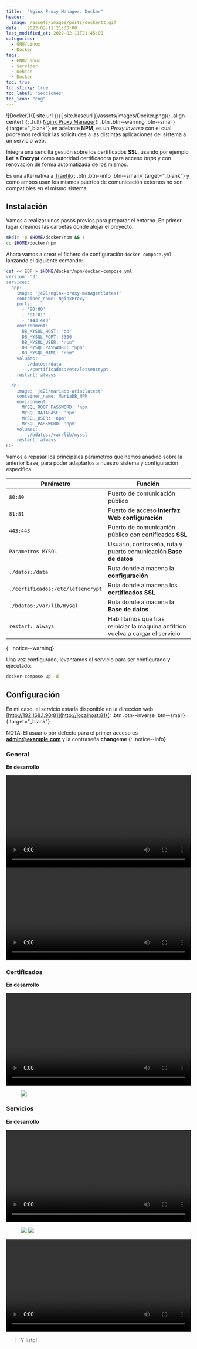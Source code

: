 ```yaml
---
title:  "Nginx Proxy Manager: Docker"
header:
  image: /assets/images/posts/dockertt.gif
date:   2022-02-11 21:30:00
last_modified_at: 2022-02-11T21:45:00
categories:
  - GNU/Linux
  - Docker
tags:
  - GNU/Linux
  - Servidor
  - Debian
  - Docker
toc: true
toc_sticky: true
toc_label: "Secciones"
toc_icon: "cog"
---
```


![Docker]({{ site.url }}{{ site.baseurl }}/assets/images/Docker.png){: .align-center}
{: .full}
[Nginx Proxy Manager](https://nginxproxymanager.com/){: .btn .btn--warning .btn--small}{:target="_blank"} en adelante **NPM**, es un *Proxy inverso* con el cual podremos redirigir las solicitudes a las distintas aplicaciones del sistema a un servicio web.

Integra una sencilla gestión sobre los certificados **SSL**, usando por ejemplo **Let's Encrypt** como autoridad certificadora para acceso *https* y con renovación de forma automatizada de los mismos.

Es una alternativa a [Traefik](https://lordpedal.github.io/docker/traefikv1-docker/){: .btn .btn--info .btn--small}{:target="_blank"} y como ambos usan los mismos puertos de comunicación externos no son compatibles en el mismo sistema.

## Instalación

Vamos a realizar unos pasos previos para preparar el entorno. En primer lugar creamos las carpetas donde alojar el proyecto:

```bash
mkdir -p $HOME/docker/npm && \
cd $HOME/docker/npm
```

Ahora vamos a crear el fichero de configuración `docker-compose.yml` lanzando el siguiente comando:

```bash
cat << EOF > $HOME/docker/npm/docker-compose.yml
version: '3'
services:
  app:
    image: 'jc21/nginx-proxy-manager:latest'
    container_name: NginxProxy
    ports:
      - '80:80'
      - '81:81'
      - '443:443'
    environment:
      DB_MYSQL_HOST: "db"
      DB_MYSQL_PORT: 3306
      DB_MYSQL_USER: "npm"
      DB_MYSQL_PASSWORD: "npm"
      DB_MYSQL_NAME: "npm"
    volumes:
      - ./datos:/data
      - ./certificados:/etc/letsencrypt
    restart: always

  db:
    image: 'jc21/mariadb-aria:latest'
    container_name: MariaDB_NPM
    environment:
      MYSQL_ROOT_PASSWORD: 'npm'
      MYSQL_DATABASE: 'npm'
      MYSQL_USER: 'npm'
      MYSQL_PASSWORD: 'npm'
    volumes:
      - ./bdatos:/var/lib/mysql
    restart: always
EOF
```

Vamos a repasar los principales parámetros que hemos añadido sobre la anterior base, para poder adaptarlos a nuestro sistema y configuración especifica:

| Parámetro | Función |
| ------ | ------ |
| `80:80` | Puerto de comunicación público |
| `81:81` | Puerto de acceso **interfaz Web configuración** |
| `443:443` | Puerto de comunicación público con certificados **SSL** |
| `Parametros MYSQL` | Usuario, contraseña, ruta y puerto comunicación **Base de datos** |
| `./datos:/data` | Ruta donde almacena la **configuración** |
| `./certificados:/etc/letsencrypt` | Ruta donde almacena los **certificados SSL** |
| `./bdatos:/var/lib/mysql` | Ruta donde almacena la **Base de datos** |
| `restart: always` | Habilitamos que tras reiniciar la maquina anfitrion vuelva a cargar el servicio |
{: .notice--warning}

Una vez configurado, levantamos el servicio para ser configurado y ejecutado:

```bash
docker-compose up -d
```

## Configuración

En mi caso, el servicio estaría disponible en la dirección web [http://192.168.1.90:81](http://localhost:81){: .btn .btn--inverse .btn--small}{:target="_blank"}

NOTA: El usuario por defecto para el primer acceso es **admin@example.com** y la contraseña **changeme** 
{: .notice--info}

### General

**En desarrollo**

<div class="lordvideo">
   <video  style="display:block; width:100%; height:auto;" controls loop="loop">
       <source src="{{ site.baseurl }}/assets/videos/npm01.mp4" type="video/mp4" />
   </video>
</div>

<div class="lordvideo">
   <video  style="display:block; width:100%; height:auto;" controls loop="loop">
       <source src="{{ site.baseurl }}/assets/videos/npm02.mp4" type="video/mp4" />
   </video>
</div>

### Certificados

**En desarrollo**

<div class="lordvideo">
   <video  style="display:block; width:100%; height:auto;" controls loop="loop">
       <source src="{{ site.baseurl }}/assets/videos/npm03.mp4" type="video/mp4" />
   </video>
</div>

<figure>
    <a href="/assets/images/posts/npm03.png"><img src="/assets/images/posts/npm03.png"></a>
</figure>

### Servicios

**En desarrollo**

<div class="lordvideo">
   <video  style="display:block; width:100%; height:auto;" controls loop="loop">
       <source src="{{ site.baseurl }}/assets/videos/npm04.mp4" type="video/mp4" />
   </video>
</div>

<figure class="half">
    <a href="/assets/images/posts/npm04.png"><img src="/assets/images/posts/npm04.png"></a>
    <a href="/assets/images/posts/npm05.png"><img src="/assets/images/posts/npm05.png"></a>
</figure>

<div class="lordvideo">
   <video  style="display:block; width:100%; height:auto;" controls loop="loop">
       <source src="{{ site.baseurl }}/assets/videos/npm05.mp4" type="video/mp4" />
   </video>
</div>

> Y listo!
